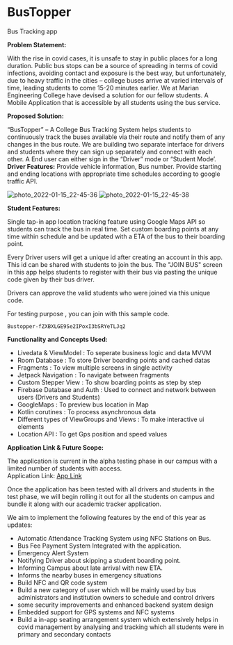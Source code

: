 # BusTopper

Bus Tracking app

<b> Problem Statement: </b>

With the rise in covid cases, it is unsafe to stay in public places for a long duration. Public bus stops can be a source of spreading in terms of covid infections, avoiding contact and exposure is the best way, but unfortunately, due to heavy traffic in the cities – college buses arrive at varied intervals of time, leading students to come 15-20 minutes earlier. We at Marian Engineering College have devised a solution for our fellow students. A Mobile Application that is accessible by all students using the bus service. 

<b>Proposed Solution:</b>

“BusTopper” – A College Bus Tracking System helps students to continuously track the buses available via their route and notify them of any changes in the bus route. We are building two separate interface for drivers and students where they can sign up separately and connect with each other. A End user can either sign in the “Driver” mode or “Student Mode’. 
<b>Driver Features:</b>
Provide vehicle information, Bus number. 
Provide starting and ending locations with appropriate time schedules according to google traffic API. 


![photo_2022-01-15_22-45-36](https://user-images.githubusercontent.com/74808440/149631320-caa3597b-dd0a-4f87-9a58-5bfcdfac867b.jpg)
![photo_2022-01-15_22-45-38](https://user-images.githubusercontent.com/74808440/149631323-26d9902a-a455-4335-a64d-61cd62453220.jpg)

<b>Student Features:</b>

Single tap-in app location tracking feature using Google Maps API so students can track the bus in real time. 
Set custom boarding points at any time within schedule and be updated with a ETA of the bus to their boarding point. 

Every Driver users will get a unique id after creating an account in this app. This id can be shared with students to join the bus. The "JOIN BUS" screen in this app helps students to register with their bus via pasting the unique code given by their bus driver.

Drivers can approve the valid students who were joined via this unique code.

For testing purpose , you can join with this sample code.

    Bustopper-fZXBXLGE9Se2IPoxI3bSRYeTLJq2

<b>Functionality and Concepts Used:</b>

- Livedata & ViewModel : To seperate business logic and data MVVM
- Room Database : To store Driver boarding points and cached datas
- Fragments : To view multiple screens in single activity
- Jetpack Navigation :  To navigate between fragments
- Custom Stepper View : To show boarding points as step by step
- Firebase Database and Auth : Used to connect and network between users (Drivers and Students)
- GoogleMaps : To preview bus location in Map
- Kotlin corutines : To process asynchronous data 
- Different types of ViewGroups and Views : To make interactive ui elements
- Location API : To get Gps position and speed values


<b>Application Link & Future Scope:</b>

The application is current in the alpha testing phase in our campus with a limited number of students with access.
</br>
Application Link: <a href="https://drive.google.com/file/d/1dYm9PkK9M-osGp7LUqbZNY6XVI8aliOX/view?usp=drivesdk"> App Link </a>

Once the application has been tested with all drivers and students in the test phase, we will begin rolling it out for all the students on campus and bundle it along with our academic tracker application. 

We aim to implement the following features by the end of this year as updates:
- Automatic Attendance Tracking System using NFC Stations on Bus.
- Bus Fee Payment System Integrated with the application. 
- Emergency Alert System
- Notifying Driver about skipping a student boarding point. 
- Informing Campus about late arrival with new ETA.
- Informs the nearby buses in emergency situations
- Build NFC and QR code system
- Build a new category of user which will be mainly used by bus administrators and institution owners to schedule and control drivers
- some security improvements and enhanced backend system design
- Embedded support for GPS systems and NFC systems
- Build a in-app seating arrangement system which extensively helps in covid management by analysing and tracking which all students were in primary and secondary contacts



